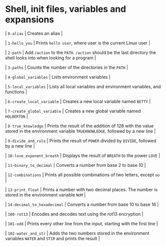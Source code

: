 # Shell, init files, variables and expansions







| `0-alias` | Creates an alias |



| `1-hello_you` | Prints `hello user`, where user is the current Linux user |



| `2-path` | Add `/action` to the `PATH`. `/action` should be the last directory the shell looks into when looking for a program |



| `3-paths` | Counts the number of the directories in the `PATH` |



| `4-global_variables` | Lists environment variables |



| `5-local_variables` | Lists all local variables and environment variables, and functions |



| `6-create_local_variable` | Creates a new local variable named `BETTY` |



| `7-create_global_variable` | Creates a new global variable named `HOLBERTON` |



| `8-true_knowledge` | Prints the result of the addition of 128 with the value stored in the environment variable `TRUEKNOWLEDGE`, followed by a new line |



| `9-divide_and_rule` | Prints the result of `POWER` divided by `DIVIDE`, followed by a new line |



| `10-love_exponent_breath` | Displays the result of `BREATH` to the power `LOVE` |



| `11-binary_to_decimal` | Converts a number from base 2 to base 10 |



| `12-combinations` | Prints all possible combinations of two letters, except `oo` |



| `13-print_float` | Prints a number with two decimal places. The number is stored in the environment variable `NUM` |



| `14-decimal_to_hexadecimal` | Converts a number from base 10 to base 16 |



| `100-rot13` | Encodes and decodes text using the rot13 encryption |



| `101-odd` | Prints every other line from the input, starting with the first line |



| `102-water_and_str` | Adds the two numbers stored in the environment variables `WATER` and `STIR` and prints the result |
